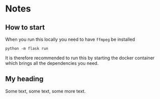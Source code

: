 # Notes

## How to start

When you run this locally you need to have `ffmpeg` be installed 
```
python -m flask run
```
It is therefore recommended to run this by starting the docker container which brings all the dependencies you need.

<div class="aside">
<h2>My heading</h2>
<p>Some text, some text, some more text.</p>
</div>

